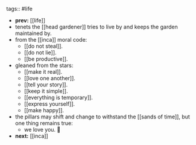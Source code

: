 tags:: #life
- **prev:** [[life]]
- tenets the [[head gardener]] tries to live by and keeps the garden maintained by.
- from the [[inca]] moral code:
	- [[do not steal]].
	- [[do not lie]].
	- [[be productive]].
- gleaned from the stars:
	- [[make it real]].
	- [[love one another]].
	- [[tell your story]].
	- [[keep it simple]].
	- [[everything is temporary]].
	- [[express yourself]].
	- [[make happy]].
- the pillars may shift and change to withstand the [[sands of time]], but one thing remains true:
	- we love you. 💚
- **next:** [[inca]]